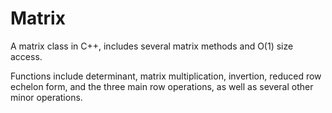 # Matrix
A matrix class in C++, includes several matrix methods and O(1) size access. 

Functions include determinant, matrix multiplication, invertion, reduced row echelon form, and the three main row operations,
as well as several other minor operations.
